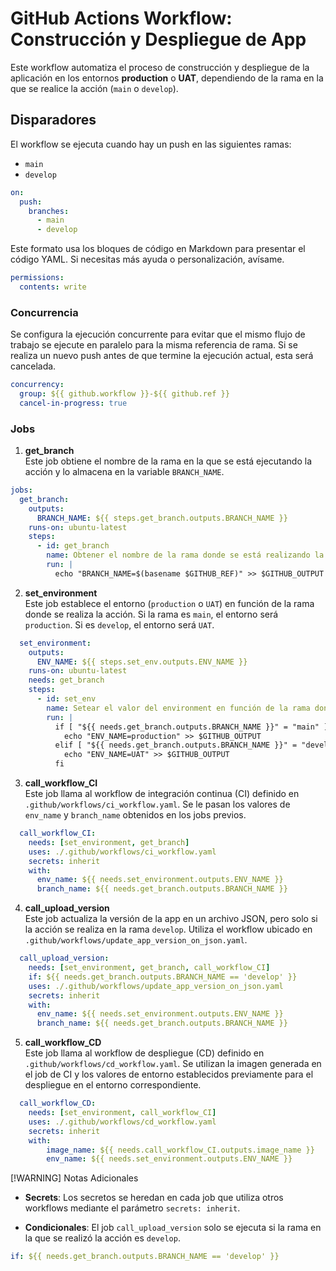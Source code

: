 # GitHub Actions Workflow: **Construcción y Despliegue de App**

Este workflow automatiza el proceso de construcción y despliegue de la aplicación en los entornos **production** o **UAT**, dependiendo de la rama en la que se realice la acción (`main` o `develop`).

## Disparadores

El workflow se ejecuta cuando hay un push en las siguientes ramas:
- `main`
- `develop`

```yaml
on:
  push:
    branches:
      - main
      - develop
``` 

Este formato usa los bloques de código en Markdown para presentar el código YAML. Si necesitas más ayuda o personalización, avísame.

```yaml
permissions:
  contents: write
```

### Concurrencia

Se configura la ejecución concurrente para evitar que el mismo flujo de trabajo se ejecute en paralelo para la misma referencia de rama. Si se realiza un nuevo push antes de que termine la ejecución actual, esta será cancelada.

```yaml
concurrency:
  group: ${{ github.workflow }}-${{ github.ref }}
  cancel-in-progress: true
```

### Jobs

1. **get_branch**  
   Este job obtiene el nombre de la rama en la que se está ejecutando la acción y lo almacena en la variable `BRANCH_NAME`.

```yaml
jobs:
  get_branch:
    outputs:
      BRANCH_NAME: ${{ steps.get_branch.outputs.BRANCH_NAME }}
    runs-on: ubuntu-latest
    steps:
      - id: get_branch
        name: Obtener el nombre de la rama donde se está realizando la acción
        run: |
          echo "BRANCH_NAME=$(basename $GITHUB_REF)" >> $GITHUB_OUTPUT
```


2. **set_environment**  
   Este job establece el entorno (`production` o `UAT`) en función de la rama donde se realiza la acción. Si la rama es `main`, el entorno será `production`. Si es `develop`, el entorno será `UAT`.

```yaml
  set_environment:
    outputs:
      ENV_NAME: ${{ steps.set_env.outputs.ENV_NAME }}
    runs-on: ubuntu-latest
    needs: get_branch
    steps:
      - id: set_env
        name: Setear el valor del environment en función de la rama donde se realiza la acción
        run: |
          if [ "${{ needs.get_branch.outputs.BRANCH_NAME }}" = "main" ]; then
            echo "ENV_NAME=production" >> $GITHUB_OUTPUT
          elif [ "${{ needs.get_branch.outputs.BRANCH_NAME }}" = "develop" ]; then
            echo "ENV_NAME=UAT" >> $GITHUB_OUTPUT
          fi
```

3. **call_workflow_CI**  
Este job llama al workflow de integración continua (CI) definido en `.github/workflows/ci_workflow.yaml`. Se le pasan los valores de `env_name` y `branch_name` obtenidos en los jobs previos.

```yaml
  call_workflow_CI: 
    needs: [set_environment, get_branch]
    uses: ./.github/workflows/ci_workflow.yaml
    secrets: inherit
    with:
      env_name: ${{ needs.set_environment.outputs.ENV_NAME }}
      branch_name: ${{ needs.get_branch.outputs.BRANCH_NAME }}
```

4. **call_upload_version**  
   Este job actualiza la versión de la app en un archivo JSON, pero solo si la acción se realiza en la rama `develop`. Utiliza el workflow ubicado en `.github/workflows/update_app_version_on_json.yaml`.

```yaml
  call_upload_version: 
    needs: [set_environment, get_branch, call_workflow_CI]
    if: ${{ needs.get_branch.outputs.BRANCH_NAME == 'develop' }}
    uses: ./.github/workflows/update_app_version_on_json.yaml
    secrets: inherit
    with:
      env_name: ${{ needs.set_environment.outputs.ENV_NAME }}
      branch_name: ${{ needs.get_branch.outputs.BRANCH_NAME }}

```

5. **call_workflow_CD**  
   Este job llama al workflow de despliegue (CD) definido en `.github/workflows/cd_workflow.yaml`. Se utilizan la imagen generada en el job de CI y los valores de entorno establecidos previamente para el despliegue en el entorno correspondiente.

```yaml
  call_workflow_CD: 
    needs: [set_environment, call_workflow_CI]
    uses: ./.github/workflows/cd_workflow.yaml
    secrets: inherit
    with:
        image_name: ${{ needs.call_workflow_CI.outputs.image_name }}
        env_name: ${{ needs.set_environment.outputs.ENV_NAME }}
```
[!WARNING]
Notas Adicionales

- **Secrets**: Los secretos se heredan en cada job que utiliza otros workflows mediante el parámetro `secrets: inherit`.

- **Condicionales**: El job `call_upload_version` solo se ejecuta si la rama en la que se realizó la acción es `develop`.

```yaml
if: ${{ needs.get_branch.outputs.BRANCH_NAME == 'develop' }}
```
